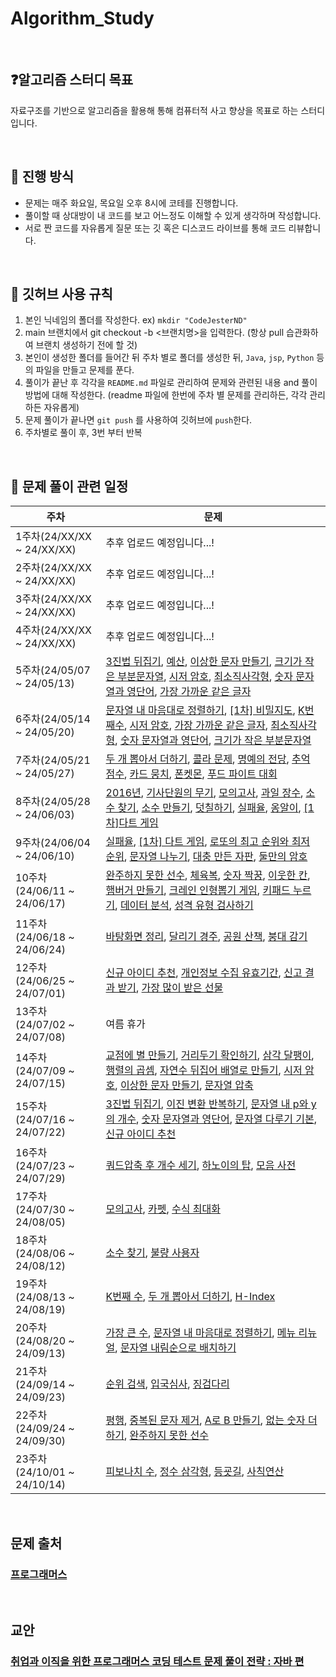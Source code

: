 # Algorithm_Study

<br>

## ❓알고리즘 스터디 목표
자료구조를 기반으로 알고리즘을 활용해 통해 컴퓨터적 사고 향상을 목표로 하는 스터디입니다.

<br>

## 🤔 진행 방식
* 문제는 매주 화요일, 목요일 오후 8시에 코테를 진행합니다.
* 풀이할 때 상대방이 내 코드를 보고 어느정도 이해할 수 있게 생각하며 작성합니다.
* 서로 짠 코드를 자유롭게 질문 또는 깃 혹은 디스코드 라이브를 통해 코드 리뷰합니다.

<br>

## 🙏 깃허브 사용 규칙
1. 본인 닉네임의 폴더를 작성한다. ex) `mkdir "CodeJesterND"`
2. main 브랜치에서 git checkout -b <브랜치명>을 입력한다. (항상 pull 습관화하여 브랜치 생성하기 전에 할 것)
3. 본인이 생성한 폴더를 들어간 뒤 주차 별로 폴더를 생성한 뒤, `Java`, `jsp`, `Python` 등의 파일을 만들고 문제를 푼다.
4. 풀이가 끝난 후 각각을 `README.md` 파일로 관리하여 문제와 관련된 내용 and 풀이 방법에 대해 작성한다. (readme 파일에 한번에 주차 별 문제를 관리하든, 각각 관리하든 자유롭게)
5. 문제 풀이가 끝나면 `git push` 를 사용하여 깃허브에 `push`한다.
6. 주차별로 풀이 후, 3번 부터 반복

<br>

## 📆 문제 풀이 관련 일정
| 주차                        | 문제                                                                                                                                                                                                                                                                                                                                                                                                                                                                                                                                                                                                                                                                                                                                                                       |
|---------------------------|--------------------------------------------------------------------------------------------------------------------------------------------------------------------------------------------------------------------------------------------------------------------------------------------------------------------------------------------------------------------------------------------------------------------------------------------------------------------------------------------------------------------------------------------------------------------------------------------------------------------------------------------------------------------------------------------------------------------------------------------------------------------------|
| 1주차(24/XX/XX ~ 24/XX/XX)  | 추후 업로드 예정입니다...!                                                                                                                                                                                                                                                                                                                                                                                                                                                                                                                                                                                                                                                                                                                                                         |
| 2주차(24/XX/XX ~ 24/XX/XX)  | 추후 업로드 예정입니다...!                                                                                                                                                                                                                                                                                                                                                                                                                                                                                                                                                                                                                                                                                                                                                         |
| 3주차(24/XX/XX ~ 24/XX/XX)  | 추후 업로드 예정입니다...!                                                                                                                                                                                                                                                                                                                                                                                                                                                                                                                                                                                                                                                                                                                                                         |
| 4주차(24/XX/XX ~ 24/XX/XX)  | 추후 업로드 예정입니다...!                                                                                                                                                                                                                                                                                                                                                                                                                                                                                                                                                                                                                                                                                                                                                         |
| 5주차(24/05/07 ~ 24/05/13)  | [3진법 뒤집기](https://school.programmers.co.kr/learn/courses/30/lessons/68935), [예산](https://school.programmers.co.kr/learn/courses/30/lessons/12982), [이상한 문자 만들기](https://school.programmers.co.kr/learn/courses/30/lessons/12930), [크기가 작은 부분문자열](https://school.programmers.co.kr/learn/courses/30/lessons/147355), [시저 암호](https://school.programmers.co.kr/learn/courses/30/lessons/12926), [최소직사각형](https://school.programmers.co.kr/learn/courses/30/lessons/86491), [숫자 문자열과 영단어](https://school.programmers.co.kr/learn/courses/30/lessons/81301), [가장 가까운 같은 글자](https://school.programmers.co.kr/learn/courses/30/lessons/142086)                                                                                                                                |
| 6주차(24/05/14 ~ 24/05/20)  | [문자열 내 마음대로 정렬하기](https://school.programmers.co.kr/learn/courses/30/lessons/12915), [[1차] 비밀지도](https://school.programmers.co.kr/learn/courses/30/lessons/17681), [K번째수](https://school.programmers.co.kr/learn/courses/30/lessons/42748), [시저 암호](https://school.programmers.co.kr/learn/courses/30/lessons/12926), [가장 가까운 같은 글자](https://school.programmers.co.kr/learn/courses/30/lessons/142086), [최소직사각형](https://school.programmers.co.kr/learn/courses/30/lessons/86491), [숫자 문자열과 영단어](https://school.programmers.co.kr/learn/courses/30/lessons/81301), [크기가 작은 부분문자열](https://school.programmers.co.kr/learn/courses/30/lessons/147355)                                                                                                                       |
| 7주차(24/05/21 ~ 24/05/27)  | [두 개 뽑아서 더하기](https://school.programmers.co.kr/learn/courses/30/lessons/68644), [콜라 문제](https://school.programmers.co.kr/learn/courses/30/lessons/132267), [명예의 전당](https://school.programmers.co.kr/learn/courses/30/lessons/138477), [추억 점수](https://school.programmers.co.kr/learn/courses/30/lessons/176963), [카드 뭉치](https://school.programmers.co.kr/learn/courses/30/lessons/159994), [폰켓몬](https://school.programmers.co.kr/learn/courses/30/lessons/1845), [푸드 파이트 대회](https://school.programmers.co.kr/learn/courses/30/lessons/134240)                                                                                                                                                                                                                        |
| 8주차(24/05/28 ~ 24/06/03)  | [2016년](https://school.programmers.co.kr/learn/courses/30/lessons/12901), [기사단원의 무기](https://school.programmers.co.kr/learn/courses/30/lessons/136798), [모의고사](https://school.programmers.co.kr/learn/courses/30/lessons/42840), [과일 장수](https://school.programmers.co.kr/learn/courses/30/lessons/135808), [소수 찾기](https://school.programmers.co.kr/learn/courses/30/lessons/12921), [소수 만들기](https://school.programmers.co.kr/learn/courses/30/lessons/12977), [덧칠하기](https://school.programmers.co.kr/learn/courses/30/lessons/161989), [실패율](https://school.programmers.co.kr/learn/courses/30/lessons/42889), [옹알이](https://school.programmers.co.kr/learn/courses/30/lessons/133499), [[1차]다트 게임](https://school.programmers.co.kr/learn/courses/30/lessons/17682) |
| 9주차(24/06/04 ~ 24/06/10)  | [실패율](https://school.programmers.co.kr/learn/courses/30/lessons/42889), [[1차] 다트 게임](https://school.programmers.co.kr/learn/courses/30/lessons/17682), [로또의 최고 순위와 최저 순위](https://school.programmers.co.kr/learn/courses/30/lessons/77484), [문자열 나누기](https://school.programmers.co.kr/learn/courses/30/lessons/140108), [대충 만든 자판](https://school.programmers.co.kr/learn/courses/30/lessons/160586), [둘만의 암호](https://school.programmers.co.kr/learn/courses/30/lessons/155652)                                                                                                                                                                                                                                                                                        |
| 10주차(24/06/11 ~ 24/06/17) | [완주하지 못한 선수](https://school.programmers.co.kr/learn/courses/30/lessons/42576), [체육복](https://school.programmers.co.kr/learn/courses/30/lessons/42862), [숫자 짝꿍](https://school.programmers.co.kr/learn/courses/30/lessons/131128), [이웃한 칸](https://school.programmers.co.kr/learn/courses/30/lessons/250125), [햄버거 만들기](https://school.programmers.co.kr/learn/courses/30/lessons/133502), [크레인 인형뽑기 게임](https://school.programmers.co.kr/learn/courses/30/lessons/64061), [키패드 누르기](https://school.programmers.co.kr/learn/courses/30/lessons/67256), [데이터 분석](https://school.programmers.co.kr/learn/courses/30/lessons/250121), [성격 유형 검사하기](https://school.programmers.co.kr/learn/courses/30/lessons/118666)                                                         |
| 11주차(24/06/18 ~ 24/06/24) | [바탕화면 정리](https://school.programmers.co.kr/learn/courses/30/lessons/161990), [달리기 경주](https://school.programmers.co.kr/learn/courses/30/lessons/178871), [공원 산책](https://school.programmers.co.kr/learn/courses/30/lessons/172928), [붕대 감기](https://school.programmers.co.kr/learn/courses/30/lessons/250137)                                                                                                                                                                                                                                                                                                                                                                                                                                                            |
| 12주차(24/06/25 ~ 24/07/01) | [신규 아이디 추천](https://school.programmers.co.kr/learn/courses/30/lessons/72410), [개인정보 수집 유효기간](https://school.programmers.co.kr/learn/courses/30/lessons/150370), [신고 결과 받기](https://school.programmers.co.kr/learn/courses/30/lessons/92334), [가장 많이 받은 선물](https://school.programmers.co.kr/learn/courses/30/lessons/258712)                                                                                                                                                                                                                                                                                                                                                                                                                                             |
| 13주차(24/07/02 ~ 24/07/08) | 여름 휴가                                                                                                                                                                                                                                                                                                                                                                                                                                                                                                                                                                                                                                                                                                                                                                    |
| 14주차(24/07/09 ~ 24/07/15) | [교점에 별 만들기](https://school.programmers.co.kr/learn/courses/30/lessons/87377), [거리두기 확인하기](https://school.programmers.co.kr/learn/courses/30/lessons/81302), [삼각 달팽이](https://school.programmers.co.kr/learn/courses/30/lessons/68645), [행렬의 곱셈](https://school.programmers.co.kr/learn/courses/30/lessons/12949), [자연수 뒤집어 배열로 만들기](https://school.programmers.co.kr/learn/courses/30/lessons/12932), [시저 암호](https://school.programmers.co.kr/learn/courses/30/lessons/12926), [이상한 문자 만들기](https://school.programmers.co.kr/learn/courses/30/lessons/12930), [문자열 압축](https://school.programmers.co.kr/learn/courses/30/lessons/60057)                                                                                                                                 |                                                                                                                                                                                                                                                                                                                                                                                                                                                        
| 15주차(24/07/16 ~ 24/07/22) | [3진법 뒤집기](https://school.programmers.co.kr/learn/courses/30/lessons/68935), [이진 변환 반복하기](https://school.programmers.co.kr/learn/courses/30/lessons/70129), [문자열 내 p와 y의 개수](https://school.programmers.co.kr/learn/courses/30/lessons/12916), [숫자 문자열과 영단어](https://school.programmers.co.kr/learn/courses/30/lessons/81301), [문자열 다루기 기본](https://school.programmers.co.kr/learn/courses/30/lessons/12918), [신규 아이디 추천](https://school.programmers.co.kr/learn/courses/30/lessons/72410)                                                                                                                                                                                                                                                                                | 
| 16주차(24/07/23 ~ 24/07/29) | [쿼드압축 후 개수 세기](https://school.programmers.co.kr/learn/courses/30/lessons/68936), [하노이의 탑](https://school.programmers.co.kr/learn/courses/30/lessons/12946), [모음 사전](https://school.programmers.co.kr/learn/courses/30/lessons/84512)                                                                                                                                                                                                                                                                                                                                                                                                                                                                                                                                     |
| 17주차(24/07/30 ~ 24/08/05) | [모의고사](https://school.programmers.co.kr/learn/courses/30/lessons/42840), [카펫](https://school.programmers.co.kr/learn/courses/30/lessons/42842), [수식 최대화](https://school.programmers.co.kr/learn/courses/30/lessons/67257)                                                                                                                                                                                                                                                                                                                                                                                                                                                                                                                                                |
| 18주차(24/08/06 ~ 24/08/12) | [소수 찾기](https://school.programmers.co.kr/learn/courses/30/lessons/42839), [불량 사용자]()                                                                                                                                                                                                                                                                                                                                                                                                                                                                                                                                                                                                                                                                                     |
| 19주차(24/08/13 ~ 24/08/19) | [K번째 수](https://school.programmers.co.kr/learn/courses/30/lessons/42748), [두 개 뽑아서 더하기](https://school.programmers.co.kr/learn/courses/30/lessons/68644), [H-Index](https://school.programmers.co.kr/learn/courses/30/lessons/42747)                                                                                                                                                                                                                                                                                                                                                                                                                                                                                                                                     |
| 20주차(24/08/20 ~ 24/09/13) | [가장 큰 수](https://school.programmers.co.kr/learn/courses/30/lessons/42746), [문자열 내 마음대로 정렬하기](https://school.programmers.co.kr/learn/courses/30/lessons/12915?language=java), [메뉴 리뉴얼](https://school.programmers.co.kr/learn/courses/30/lessons/72411), [문자열 내림순으로 배치하기](https://school.programmers.co.kr/learn/courses/30/lessons/12917)                                                                                                                                                                                                                                                                                                                                                                                                                                |
| 21주차(24/09/14 ~ 24/09/23) | [순위 검색](https://school.programmers.co.kr/learn/courses/30/lessons/72412), [입국심사](https://school.programmers.co.kr/learn/courses/30/lessons/43238), [징검다리](https://school.programmers.co.kr/learn/courses/30/lessons/43236)                                                                                                                                                                                                                                                                                                                                                                                                                                                                                                                                               |
| 22주차(24/09/24 ~ 24/09/30) | [평행](https://school.programmers.co.kr/learn/courses/30/lessons/120875), [중복된 문자 제거](https://school.programmers.co.kr/learn/courses/30/lessons/120888), [A로 B 만들기](https://school.programmers.co.kr/learn/courses/30/lessons/120886), [없는 숫자 더하기](https://school.programmers.co.kr/learn/courses/30/lessons/86051), [완주하지 못한 선수](https://school.programmers.co.kr/learn/courses/30/lessons/42576)                                                                                                                                                                                                                                                                                                                                                                         |
| 23주차(24/10/01 ~ 24/10/14) | [피보나치 수](https://school.programmers.co.kr/learn/courses/30/lessons/12945), [정수 삼각형](https://school.programmers.co.kr/learn/courses/30/lessons/43105), [등굣길](https://school.programmers.co.kr/learn/courses/30/lessons/42898), [사칙연산](https://school.programmers.co.kr/learn/courses/30/lessons/1843)                                                                                                                                                                                                                                                                                                                                                                                                                                                                     | 
<br>

## 문제 출처
### [프로그래머스](https://programmers.co.kr/)

<br>

## 교안
### [취업과 이직을 위한 프로그래머스 코딩 테스트 문제 풀이 전략 : 자바 편](https://school.programmers.co.kr/learn/courses/16558/16558-%ED%94%84%EB%A1%9C%EA%B7%B8%EB%9E%98%EB%A8%B8%EC%8A%A4-%EC%BD%94%EB%94%A9-%ED%85%8C%EC%8A%A4%ED%8A%B8-%EB%AC%B8%EC%A0%9C-%ED%92%80%EC%9D%B4-%EC%A0%84%EB%9E%B5-%EC%9E%90%EB%B0%94%ED%8E%B8)